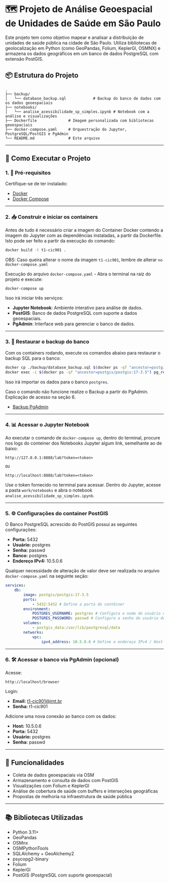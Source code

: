 # 🗺️ Projeto de Análise Geoespacial de Unidades de Saúde em São Paulo

Este projeto tem como objetivo mapear e analisar a distribuição de unidades de saúde pública na cidade de São Paulo. Utiliza bibliotecas de geolocalização em Python (como GeoPandas, Folium, KeplerGl, OSMNX) e armazena os dados geográficos em um banco de dados PostgreSQL com extensão PostGIS.

## 📦 Estrutura do Projeto

```
.
├── backup/
│   └── database_backup.sql            # Backup do banco de dados com os dados geoespaciais
├── notebooks/
│   └── analise_acessibilidade_sp_simples.ipynb # Notebook com a análise e visualizações
├── Dockerfile              # Imagem personalizada com bibliotecas geoespaciais
├── docker-compose.yaml     # Orquestração do Jupyter, PostgreSQL/PostGIS e PgAdmin
└── README.md               # Este arquivo
```

---

## 🚀 Como Executar o Projeto

### 1. 🔧 Pré-requisitos

Certifique-se de ter instalado:

- [Docker](https://www.docker.com/)
- [Docker Compose](https://docs.docker.com/compose/)

---

### 2. 📥 Construir e iniciar os containers

Antes de tudo é necessário criar a imagem do Container Docker contendo a imagem do Jupyter com as dependências instaladas, a partir da Dockerfile. Isto pode ser feito a partir da execução do comando:

```bash
docker build -t t1-cic901 .
```

OBS: Caso queira alterar o nome da imagem `t1-cic901`, lembre de alterar `no docker-compose.yaml`


Execução do arquivo `docker-compose.yaml` - Abra o terminal na raiz do projeto e execute:

```bash
docker-compose up
```

Isso irá iniciar três serviços:

- **Jupyter Notebook**: Ambiente interativo para análise de dados.
- **PostGIS**: Banco de dados PostgreSQL com suporte a dados geoespaciais.
- **PgAdmin**: Interface web para gerenciar o banco de dados.

---

### 3. 💾 Restaurar o backup do banco

Com os containers rodando, execute os comandos abaixo para restaurar o backup SQL para o banco:

```bash
docker cp ./backup/database_backup.sql $(docker ps -qf "ancestor=postgis/postgis:17-3.5"):/
docker exec -i $(docker ps -qf "ancestor=postgis/postgis:17-3.5") pg_restore -U postgres -d postgres /database_backup.sql
```

Isso irá importar os dados para o banco `postgres`.


Caso o comando não funcione realize o Backup a partir do PgAdmin. Explicação de acesso na seção  6.

- [Backup PgAdmin](https://www.youtube.com/watch?v=4HJwrXclC3A)

---

### 4. 📊 Acessar o Jupyter Notebook

Ao executar o comando de `docker-compose up`, dentro do terminal, procure nos logs do conteiner dos Notebooks
Jupyter algum link, semelhante ao de baixo:

```
http://127.0.0.1:8888/lab?token=<token> 

OU

http://localhost:8888/lab?token=<token> 

```

Use o token fornecido no terminal para acessar. Dentro do Jupyter, acesse a pasta `work/notebooks` e abra o notebook `analise_acessibilidade_sp_simples.ipynb`.

---

### 5. ⚙️ Configurações do container PostGIS

O Banco PostgreSQL acrescido do PostGIS possui as seguintes configurações:

- **Porta:** 5432  
- **Usuário:** postgres  
- **Senha:** passwd  
- **Banco:** postgres
- **Endereço IPv4:** 10.5.0.6

Qualquer necessidade de alteração de valor deve ser realizada no arquivo `docker-compose.yaml` na seguinte seção:

```yaml
services:
    db:
        image: postgis/postgis:17-3.5
        ports:
            - 5432:5432 # Define a porta do contêiner
        environment:
            POSTGRES_USERNAME: postgres # Configura o nome do usuário do banco
            POSTGRES_PASSWORD: passwd # Configura a senha do usuário do banco
        volumes:
            - postgis_data:/var/lib/postgresql/data
        networks:
            vpc:
                ipv4_address: 10.5.0.6 # Define o endereço IPv4 / Host do Banco
```

---


### 6. 🛠️ Acessar o banco via PgAdmin (opcional)

Acesse:

```
http://localhost/browser
```

Login:

- **Email:** t1-cic901@imt.br  
- **Senha:** t1-cic901

Adicione uma nova conexão ao banco com os dados:

- **Host:** 10.5.0.6
- **Porta:** 5432  
- **Usuário:** postgres  
- **Senha:** passwd  

---

## 🧪 Funcionalidades

- Coleta de dados geoespaciais via OSM
- Armazenamento e consulta de dados com PostGIS
- Visualizações com Folium e KeplerGl
- Análise de cobertura de saúde com buffers e interseções geográficas
- Propostas de melhoria na infraestrutura de saúde pública

---

## 📚 Bibliotecas Utilizadas

- Python 3.11+
- GeoPandas
- OSMnx
- OSMPythonTools
- SQLAlchemy + GeoAlchemy2
- psycopg2-binary
- Folium
- KeplerGl
- PostGIS (PostgreSQL com suporte geoespacial)
